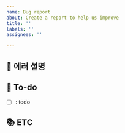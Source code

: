 ```yaml
---
name: Bug report
about: Create a report to help us improve
title: ''
labels: ''
assignees: ''

---
```


## 📝 에러 설명

<!-- 어떤 부분이 에러가 발생했는 설명 기재 -->

## 🌿  To-do

<!-- 해야 할 일들을 적어주세요. -->

- [ ] : todo

## 📚 ETC

<!-- Screenshot, References 기재 -->
